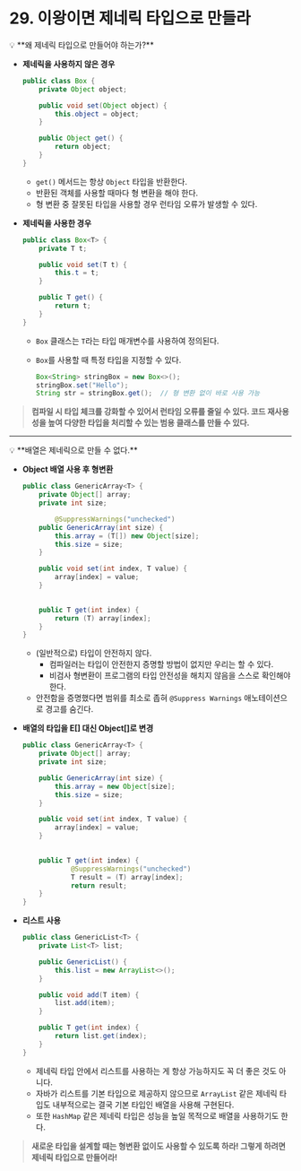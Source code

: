 # 29. 이왕이면 제네릭 타입으로 만들라

<aside>
💡 **왜 제네릭 타입으로 만들어야 하는가?**

</aside>

- **제네릭을 사용하지 않은 경우**
    
    ```java
    public class Box {
        private Object object;
    
        public void set(Object object) {
            this.object = object;
        }
    
        public Object get() {
            return object;
        }
    }
    ```
    
    - `get()` 메서드는 항상 `Object` 타입을 반환한다.
    - 반환된 객체를 사용할 때마다 형 변환을 해야 한다.
    - 형 변환 중 잘못된 타입을 사용할 경우 런타임 오류가 발생할 수 있다.

- **제네릭을 사용한 경우**
    
    ```java
    public class Box<T> {
        private T t;
    
        public void set(T t) {
            this.t = t;
        }
    
        public T get() {
            return t;
        }
    }
    ```
    
    - `Box` 클래스는 `T`라는 타입 매개변수를 사용하여 정의된다.
    - `Box`를 사용할 때 특정 타입을 지정할 수 있다.
        
        ```java
        Box<String> stringBox = new Box<>();
        stringBox.set("Hello");
        String str = stringBox.get();  // 형 변환 없이 바로 사용 가능
        ```
        

> **컴파일 시 타입 체크를 강화할 수 있어서 런타임 오류를 줄일 수 있다.
코드 재사용성을 높여 다양한 타입을 처리할 수 있는 범용 클래스를 만들 수 있다.**
> 

---

<aside>
💡 **배열은 제네릭으로 만들 수 없다.**

</aside>

- **Object 배열 사용 후 형변환**
    
    ```java
    public class GenericArray<T> {
        private Object[] array;
        private int size;
    
    		@SuppressWarnings("unchecked")
        public GenericArray(int size) {
            this.array = (T[]) new Object[size];
            this.size = size;
        }
    
        public void set(int index, T value) {
            array[index] = value;
        }
    
        
        public T get(int index) {
            return (T) array[index];
        }
    }
    ```
    
    - (일반적으로) 타입이 안전하지 않다.
        - 컴파일러는 타입이 안전한지 증명할 방법이 없지만 우리는 할 수 있다.
        - 비검사 형변환이 프로그램의 타입 안전성을 해치지 않음을 스스로 확인해야 한다.
    - 안전함을 증명했다면 범위를 최소로 좁혀 `@Suppress Warnings` 애노테이션으로 경고를 숨긴다.

- **배열의 타입을 E[] 대신 Object[]로 변경**
    
    ```java
    public class GenericArray<T> {
        private Object[] array;
        private int size;
    
        public GenericArray(int size) {
            this.array = new Object[size];
            this.size = size;
        }
    
        public void set(int index, T value) {
            array[index] = value;
        }
    
    		  
        public T get(int index) {
    		    @SuppressWarnings("unchecked")  
    		    T result = (T) array[index];
    		    return result;
        }
    }
    ```
    

- **리스트 사용**
    
    ```java
    public class GenericList<T> {
        private List<T> list;
    
        public GenericList() {
            this.list = new ArrayList<>();
        }
    
        public void add(T item) {
            list.add(item);
        }
    
        public T get(int index) {
            return list.get(index);
        }
    }
    ```
    
    - 제네릭 타입 안에서 리스트를 사용하는 게 항상 가능하지도 꼭 더 좋은 것도 아니다.
    - 자바가 리스트를 기본 타입으로 제공하지 않으므로 `ArrayList` 같은 제네릭 타입도 내부적으로는 결국 기본 타입인 배열을 사용해 구현된다.
    - 또한 `HashMap` 같은 제네릭 타입은 성능을 높일 목적으로 배열을 사용하기도 한다.

> **새로운 타입을 설계할 때는 형변환 없이도 사용할 수 있도록 하라! 그렇게 하려면 제네릭 타입으로 만들어라!**
>